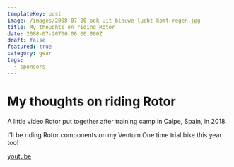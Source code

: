 ```yaml
---
templateKey: post
image: /images/2008-07-20-ook-uit-blauwe-lucht-komt-regen.jpg
title: My thoughts on riding Rotor
date: 2008-07-20T00:00:00.000Z
draft: false
featured: true
category: gear
tags:
  - sponsors
---
```


# My thoughts on riding Rotor

A little video Rotor put together after training camp in Calpe, Spain, in 2018.

I'll be riding Rotor components on my Ventum One time trial bike this year too!

[youtube](https://www.youtube.com/watch?v=w7CY7cS0aM0)
